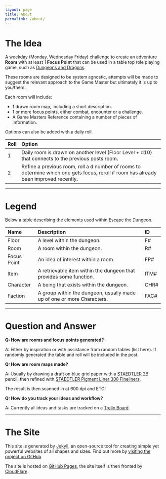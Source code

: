 ```yaml
---
layout: page
title: About
permalink: /about/
---
```


# The Idea

A weekday (Monday, Wednesday Friday) challenge to create an adventure **Room** with at least 1 **Focus Point** that can be used in a table top role playing game, such as [Dungeons and Dragons](https://dnd.wizards.com/).

These rooms are designed to be system agnostic, attempts will be made to suggest the relevant approach to the Game Master but ultimately it is up to you/them.

Each room will include:

- 1 drawn room map, including a short description.
- 1 or more focus points, either combat, encounter or a challenge.
- A Game Masters Reference containing a number of pieces of information.

Options can also be added with a daily roll.

| Roll | Option |
|:--------| :--- |
| 1 | Daily room is drawn on another level (Floor Level + d10) that connects to the previous posts room. |
| 2 | Refine a previous room, roll a d number of rooms to determine which one gets focus, reroll if room has already been improved recently. |

---

# Legend

Below a table describing the elements used within Escape the Dungeon.

| Name | Description | ID |
|:--------| :--- | :--- |
| Floor | A level within the dungeon. | F# |
| Room | A room within the dungeon. | R# |
| Focus Point | An idea of interest within a room. | FP# |
| Item | A retrievable item within the dungeon that provides some function. | ITM# |
| Character | A being that exists within the dungeon. | CHR# |
| Faction | A group within the dungeon, usually made up of one or more Characters. | FAC# |

---

# Question and Answer

**Q: How are rooms and focus points generated?**

A: Either by inspiration or with assistance from random tables (list here). If randomly generated the table and roll will be included in the post.

**Q: How are room maps made?**

A: Usually by drawing a draft on blue grid paper with a [STAEDTLER 2B](https://www.staedtler.com.au/en/products/pencils-accessories/pencils/minerva-130-60-pencil/) pencil, then refined with [STAEDTLER Pigment Liner 308 Fineliners](https://www.staedtler.com.au/en/products/ink-writing-instruments/fineliners/pigment-liner-308-fineliner/).

The result is then scanned in at 600 dpi and ETC!

**Q: How do you track your ideas and workflow?**

A: Currently all ideas and tasks are tracked on a [Trello Board](https://trello.com/).

---

# The Site

This site is generated by [Jekyll](http://jekyllrb.com), an open-source tool for creating simple yet powerful websites of all shapes and sizes. Find out more by [visiting the project on GitHub](https://github.com/jekyll/jekyll).

The site is hosted on [GitHub Pages](https://pages.github.com/), the site itself is then fronted by [CloudFlare](https://www.cloudflare.com/).
